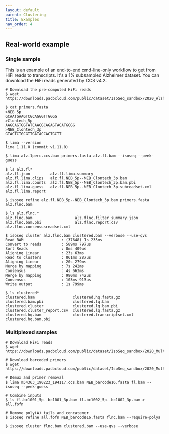 ```yaml
---
layout: default
parent: Clustering
title: Examples
nav_order: 4
---
```


## Real-world example

### Single sample
This is an example of an end-to-end cmd-line-only workflow to get from
HiFi reads to transcripts. It's a 1% subsampled Alzheimer dataset.
You can download the HiFi reads generated by CCS v4.2:

    # Download the pre-computed HiFi reads
    $ wget https://downloads.pacbcloud.com/public/dataset/IsoSeq_sandbox/2020_Alzheimer8M_subset/alz.1perc.ccs.bam

    $ cat primers.fasta
    >NEB_5p
    GCAATGAAGTCGCAGGGTTGGGG
    >Clontech_5p
    AAGCAGTGGTATCAACGCAGAGTACATGGGG
    >NEB_Clontech_3p
    GTACTCTGCGTTGATACCACTGCTT

    $ lima --version
    lima 1.11.0 (commit v1.11.0)

    $ lima alz.1perc.ccs.bam primers.fasta alz.fl.bam --isoseq --peek-guess

    $ ls alz.fl*
    alz.fl.json         alz.fl.lima.summary
    alz.fl.lima.clips   alz.fl.NEB_5p--NEB_Clontech_3p.bam
    alz.fl.lima.counts  alz.fl.NEB_5p--NEB_Clontech_3p.bam.pbi
    alz.fl.lima.guess   alz.fl.NEB_5p--NEB_Clontech_3p.subreadset.xml
    alz.fl.lima.report

    $ isoseq refine alz.fl.NEB_5p--NEB_Clontech_3p.bam primers.fasta alz.flnc.bam

    $ ls alz.flnc.*
    alz.flnc.bam                   alz.flnc.filter_summary.json
    alz.flnc.bam.pbi               alz.flnc.report.csv
    alz.flnc.consensusreadset.xml

    $ isoseq cluster alz.flnc.bam clustered.bam --verbose --use-qvs
    Read BAM                 : (37648) 1s 235ms
    Convert to reads         : 589ms 797us
    Sort Reads               : 8ms 409us
    Aligning Linear          : 23s 63ms
    Read to clusters         : 861ms 287us
    Aligning Linear          : 20s 279ms
    Merge by mapping         : 7s 242ms
    Consensus                : 4s 663ms
    Merge by mapping         : 980ms 742us
    Consensus                : 103ms 913us
    Write output             : 1s 799ms

    $ ls clustered*
    clustered.bam                 clustered.hq.fasta.gz
    clustered.bam.pbi             clustered.lq.bam
    clustered.cluster             clustered.lq.bam.pbi
    clustered.cluster_report.csv  clustered.lq.fasta.gz
    clustered.hq.bam              clustered.transcriptset.xml
    clustered.hq.bam.pbi

### Multiplexed samples

    # Download HiFi reads
    $ wget https://downloads.pacbcloud.com/public/dataset/IsoSeq_sandbox/2020_MultiplexIsoSeq_toy/m54363_190223_194117.ccs.bam

    # Download barcoded primers
    $ wget https://downloads.pacbcloud.com/public/dataset/IsoSeq_sandbox/2020_MultiplexIsoSeq_toy/NEB_barcode16.fasta

    # Demux and primer removal
    $ lima m54363_190223_194117.ccs.bam NEB_barcode16.fasta fl.bam --isoseq --peek-guess

    # Combine inputs
    $ ls fl.bc1001_5p--bc1001_3p.bam fl.bc1002_5p--bc1002_3p.bam > all.fofn

    # Remove poly(A) tails and concatemer
    $ isoseq refine all.fofn NEB_barcode16.fasta flnc.bam --require-polya

    $ isoseq cluster flnc.bam clustered.bam --use-qvs --verbose

